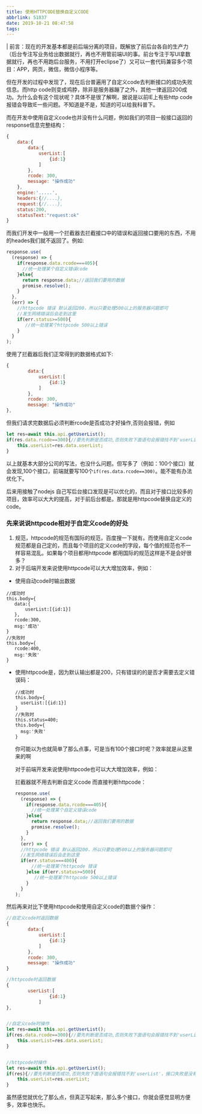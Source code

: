```yaml
---
title: 使用HTTPCODE替换自定义CODE
abbrlink: 51837
date: 2019-10-21 08:47:58
tags:
---
```

| 前言：现在的开发基本都是前后端分离的项目，既解放了前后台各自的生产力（后台专注写业务给出数据就行，再也不用管前端UI的事。前台专注于写UI拿数据就行，再也不用跑后台服务，不用打开eclipse了）又可以一套代码兼容多个项目：APP，网页，微信，微信小程序等。

但在开发的过程中发现了，现在后台普遍用了自定义code去判断接口的成功失败信息。而http code则变成鸡脖，除非是服务器蹦了之外，其他一律返回200成功。为什么会有这个现状呢？具体不是很了解啊，据说是以前IE上有些http code报错会导致IE一些问题。不知道是不是，知道的可以给我科普下。

而在开发中使用自定义code也并没有什么问题，例如我们的项目一般接口返回的response信息完整结构：



```javascript
{
	data:{
		data:{
			userList:[
				{id:1}
			]
		},
		rcode: 300,
		message: "操作成功"
	},
	engine:'.....',
	headers:{//....},
	request:{//....},
	status:200,
	statusText:"request:ok"
}
```





而我们开发中一般用一个拦截器去拦截接口中的错误和返回接口要用的东西，不用的heades我们就不返回了。例如:

```javascript
response.use(
  (response) => {
    if(response.data.rcode===405){
      //统一处理某个自定义错误code
    }else{
      return response.data;//返回我们要用的数据
      promise.resolve();
    }
  },
  (err) => {
	//httpcode 错误 默认返回200，所以只要处理500以上的服务器问题即可
	//发生网络错误后会走到这里
    if(err.status>=500){
       //统一处理某个httpcode 500以上错误
    }
  }
);
```





使用了拦截器后我们正常得到的数据格式如下:

```javascript
{
		data:{
			userList:[
				{id:1}
			]
		},
		rcode: 300,
		message: "操作成功"
},
```





但我们请求完数据后必须判断rcode是否成功才好操作,否则会报错，例如

```javascript
let res=await this.api.getUserList();
if(res.data.rcode==300){//要先判断是否成功,否则失败下面语句会报错找不到'userList'，接口失败是没有返回userList的	
	this.userList=res.data.userList;
}
```



以上就基本大部分公司的写法，也没什么问题。但写多了（例如：100个接口）就会发现,100个接口，前端就要写100个` if(res.data.rcode==300) `。能不能有办法优化下。

后来用接触了nodejs 自己写后台接口发现是可以优化的，而且对于接口比较多的项目，效率可以大大的提高，对于前后台都是。那就是用httpcode替换自定义的code。

###  先来说说httpcode相对于自定义code的好处

1. 规范，httpcode的规范有国际的规范，百度搜一下就有。而使用自定义code规范都是自己定的，而且每个项目的定义code的字段，每个值的规范也不一样容易混乱。如果每个项目都用httpcode 都用国际的规范这样是不是会好很多？
2. 对于后端开发来说使用httpcode可以大大增加效率，例如：

- 使用自动code时输出数据

 ```
 //成功时
this.body={
	data:{
		userList:[{id:1}]
	},
	rcode:300,
	msg:'成功'
}
//失败时
this.body={
	rcode:400,
	msg:'失败'
}

 ```

- 使用httpcode是，因为默认输出都是200，只有错误的的是否才需要去定义错误码：

  ```
  //成功时
  this.body={
  	userList:[{id:1}]
  }
  //失败时
  this.status=400;
  this.body={
  	msg:'失败'
  }
  ```

  你可能以为也就简单了那么点事，可是当有100个接口时呢？效率就是从这里来的啊



  对于前端开发来说使用httpcode也可以大大增加效率，例如：

  拦截器就不用去判断自定义code 而直接判断httpcode：

  ``` javascript
  response.use(
    (response) => {
      if(response.data.rcode===405){
        //统一处理某个自定义错误code
      }else{
        return response.data;//返回我们要用的数据
        promise.resolve();
      }
    },
    (err) => {
  	//httpcode 错误 默认返回200，所以只要处理500以上的服务器问题即可
  	//发生网络错误后会走到这里
  	if(err.status===400){
        //统一处理某个httpcode 错误
      }else if(err.status>=500){
         //统一处理某个httpcode 500以上错误
      }
    }
  );
  ```



然后再来对比下使用httpcode和使用自定义code的数据个操作：

``` javascript
//自定义code时返回数据
{
		data:{
			userList:[
				{id:1}
			]
		},
		rcode: 300,
		message: "操作成功"
}

//httpcode时返回数据
{
		userList:[
				{id:1}
			]
},


//自定义code时操作
let res=await this.api.getUserList();
if(res.data.rcode==300){//要先判断是否成功,否则失败下面语句会报错找不到'userList'，接口失败是没有返回userList的	
	this.userList=res.data.userList;
}


//httpcode时操作
let res=await this.api.getUserList();
if(res){//要先判断是否成功,否则失败下面语句会报错找不到'userList'，接口失败是没有返回userList的	
	this.userList=res.userList;
}
```



虽然感觉就优化了那么点，但真正写起来，那么多个接口，你就会感觉显明方便多，效率也快乐。
